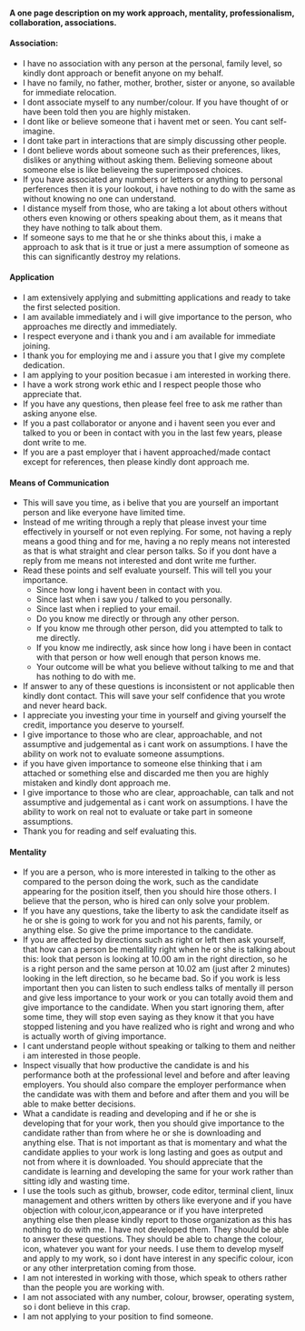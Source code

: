 <p align = "justify">

#### A one page description on my work approach, mentality, professionalism, collaboration, associations.

#### Association: 
- I have no association with any person at the personal, family level, so kindly dont approach or benefit anyone on my behalf.
- I have no family, no father, mother, brother, sister or anyone, so available for immediate relocation.
- I dont associate myself to any number/colour. If you have thought of or have been told then you are highly mistaken.
- I dont like or believe someone that i havent met or seen. You cant self-imagine.
- I dont take part in interactions that are simply discussing other people.
- I dont believe words about someone such as their preferences, likes, dislikes or anything without asking them. Believing someone about someone else is like believeing the superimposed choices.
- If you have associated any numbers or letters or anything to personal perferences then it is your lookout, i have nothing to do with the same as without knowing no one can understand.
- I distance myself from those, who are taking a lot about others without others even knowing or others speaking about them, as it means that they have nothing to talk about them.
- If someone says to me that he or she thinks about this, i make a approach to ask that is it true or just a mere assumption of someone as this can significantly destroy my relations.

#### Application 
- I am extensively applying and submitting applications and ready to take the first selected position.
- I am available immediately and i will give importance to the person, who approaches me directly and immediately.
- I respect everyone and i thank you and i am available for immediate joining.
- I thank you for employing me and i assure you that I give my complete dedication. 
- I am applying to your position becasue i am interested in working there.
- I have a work strong work ethic and I respect people those who appreciate that.
- If you have any questions, then please feel free to ask me rather than asking anyone else.
- If you a past collaborator or anyone and i havent seen you ever and talked to you or been in contact with you in the last few years, please dont write to me.
- If you are a past employer that i havent approached/made contact except for references, then please kindly dont approach me.

#### Means of Communication
- This will save you time, as i belive that you are yourself an important person and like everyone have limited time.
- Instead of me writing through a reply that please invest your time effectively in yourself or not even replying. For some, not having a reply means a good thing and for me, having a no reply means not interested as that is what straight and clear person talks. So if you dont have a reply from me means not interested and dont write me further. 
- Read these points and self evaluate yourself. This will tell you your importance. 
   - Since how long i havent been in contact with you. 
   - Since last when i saw you / talked to you personally.
   - Since last when i replied to your email.
   - Do you know me directly or through any other person.
   - If you know me through other person, did you attempted to talk to me directly.
   - If you know me indirectly, ask since how long i have been in contact with that person or how well enough that person knows me. 
   - Your outcome will be what you believe without talking to me and that has nothing to do with me.
- If answer to any of these questions is inconsistent or not applicable then kindly dont contact. This will save your self confidence that you wrote and never heard back. 
- I appreciate you investing your time in yourself and giving yourself the credit, importance you deserve to yourself.
- I give importance to those who are clear, approachable, and not assumptive and judgemental as i cant work on assumptions. I have the ability on work not to evaluate someone assumptions.
- if you have given importance to someone else thinking that i am attached or something else and discarded me then you are highly mistaken and kindly dont approach me.
- I give importance to those who are clear, approachable, can talk and not assumptive and judgemental as i cant work on assumptions. I have the ability to work on real not to evaluate or take part in someone assumptions.
- Thank you for reading and self evaluating this.

#### Mentality
- If you are a person, who is more interested in talking to the other as compared to the person doing the work, such as the candidate appearing for the position itself, then you should hire those others. I believe that the person, who is hired can only solve your problem.
- If you have any questions, take the liberty to ask the candidate itself as he or she is going to work for you and not his parents, family, or anything else. So give the prime importance to the candidate.
- If you are affected by directions such as right or left then ask yourself, that how can a person be mentallity right when he or she is talking about this: look that person is looking at 10.00 am in the right direction, so he is a right person and the same person at 10.02 am (just after 2 minutes) looking in the left direction, so he became bad. So if you work is less important then you can listen to such endless talks of mentally ill person and give less importance to your work or you can totally avoid them and give importance to the candidate. When you start ignoring them, after some time, they will stop even saying as they know it that you have stopped listening and you have realized who is right and wrong and who is actually worth of giving importance.
- I cant understand people without speaking or talking to them and neither i am interested in those people.
- Inspect visually that how productive the candidate is and his performance both at the professional level and before and after leaving employers. You should also compare the employer performance when the candidate was with them and before and after them and you will be able to make better decisions.
- What a candidate is reading and developing and if he or she is developing that for your work, then you should give importance to the candidate rather than from where he or she is downloading and anything else. That is not important as that is momentary and what the candidate applies to your work is long lasting and goes as output and not from where it is downloaded. You should appreciate that the candidate is learning and developing the same for your work rather than sitting idly and wasting time.
- I use the tools such as github, browser, code editor, terminal client, linux management and others written by others like everyone and if you have objection with colour,icon,appearance or if you have interpreted anything else then please kindly report to those organization as this has nothing to do with me. I have not developed them. They should be able to answer these questions. They should be able to change the colour, icon, whatever you want for your needs. I use them to develop myself and apply to my work, so i dont have interest in any specific colour, icon or any other interpretation coming from those.
- I am not interested in working with those, which speak to others rather than the people you are working with.
- I am not associated with any number, colour, browser, operating system, so i dont believe in this crap.
- I am not applying to your position to find someone.

